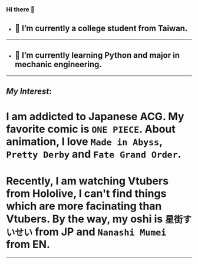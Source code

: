 ### Hi there 👋

- ## 🔭 I’m currently a college student from Taiwan.
***
- ## 🌱 I’m currently learning Python and major in mechanic engineering.
***
  ## ***My Interest***:
  # I am addicted to Japanese ACG. My favorite comic is `ONE PIECE`. About animation, I love `Made in Abyss`, `Pretty Derby` and `Fate Grand Order`.
  # Recently, I am watching Vtubers from Hololive, I can't find things which are more facinating than Vtubers. By the way, my oshi is `星街すいせい` from JP and `Nanashi Mumei` from EN.
***
